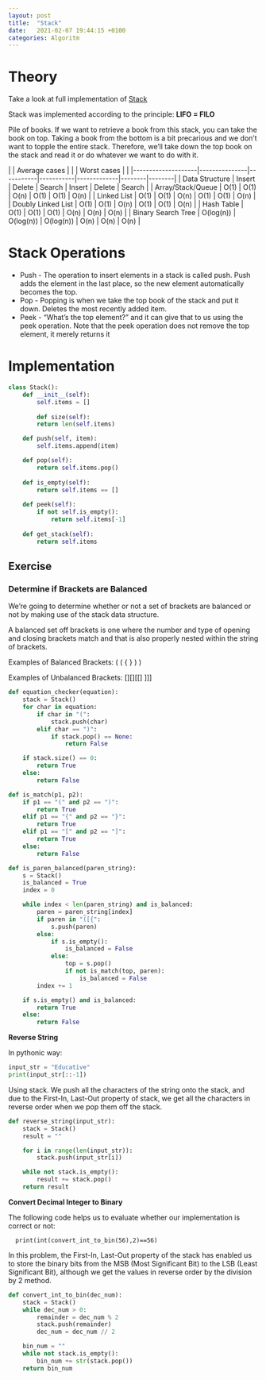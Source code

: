 ```yaml
---
layout: post
title:  "Stack"
date:   2021-02-07 19:44:15 +0100
categories: Algoritm
---
```

# Theory

Take a look at full implementation of [Stack](https://github.com/michal0janczyk/interview_preparation/blob/master/Coding%20Challenges/Educative/Data%20Structures%20and%20Algorithms%20in%20Python/stack/stack.py)

Stack was implemented according to the principle: **LIFO = FILO**

Pile of books. If we want to retrieve a book from this stack, you can take the book on top. Taking a book from the bottom is a bit precarious and we don’t want to topple the entire stack. Therefore, we’ll take down the top book on the stack and read it or do whatever we want to do with it.

|                    | Average cases |           |           | Worst cases |                 |
|--------------------|---------------|-----------|-----------|-------------|--------|--------|
| Data Structure     | Insert        | Delete    | Search    | Insert      | Delete | Search |
| Array/Stack/Queue  | O(1)          | O(1)      | O(n)      | O(1)        | O(1)   | O(n)   |
| Linked List        | O(1)          | O(1)      | O(n)      | O(1)        | O(1)   | O(n)   |
| Doubly Linked List | O(1)          | O(1)      | O(n)      | O(1)        | O(1)   | O(n)   |
| Hash Table         | O(1)          | O(1)      | O(1)      | O(n)        | O(n)   | O(n)   |
| Binary Search Tree | O(log(n))     | O(log(n)) | O(log(n)) | O(n)        | O(n)   | O(n)   |


# Stack Operations

- Push - The operation to insert elements in a stack is called push. Push adds the element in the last place, so the new element automatically becomes the top.
- Pop - Popping is when we take the top book of the stack and put it down. Deletes the most recently added item.
- Peek - “What’s the top element?” and it can give that to us using the peek operation. Note that the peek operation does not remove the top element, it merely returns it

# Implementation

```python
class Stack():
    def __init__(self):
        self.items = []
		
		def size(self):
        return len(self.items)

    def push(self, item):
        self.items.append(item)				

    def pop(self):
        return self.items.pop()
    
    def is_empty(self):
        return self.items == []
    
    def peek(self):
        if not self.is_empty():
            return self.items[-1]
        
    def get_stack(self):
        return self.items
```

## Exercise

### Determine if Brackets are Balanced

We’re going to determine whether or not a set of brackets are balanced or not by making use of the stack data structure.

A balanced set off brackets is one where the number and type of opening and closing brackets match and that is also properly nested within the string of brackets.

Examples of Balanced Brackets: ( ( { } ) )

Examples of Unbalanced Brackets: [][][[] ]]]

```python
def equation_checker(equation):
    stack = Stack()
    for char in equation:
        if char in "(":
            stack.push(char)
        elif char == ")":
            if stack.pop() == None:
                return False

    if stack.size() == 0:
        return True
    else:
        return False
```

```python
def is_match(p1, p2):
    if p1 == "(" and p2 == ")":
        return True
    elif p1 == "{" and p2 == "}":
        return True
    elif p1 == "[" and p2 == "]":
        return True
    else:
        return False

def is_paren_balanced(paren_string):
    s = Stack()
    is_balanced = True
    index = 0

    while index < len(paren_string) and is_balanced:
        paren = paren_string[index]
        if paren in "([{":
            s.push(paren)
        else:
            if s.is_empty():
                is_balanced = False
            else:
                top = s.pop()
                if not is_match(top, paren):
                    is_balanced = False
        index += 1

    if s.is_empty() and is_balanced:
        return True
    else:
        return False
```

**Reverse String**

In pythonic way:

```python
input_str = "Educative"
print(input_str[::-1])
```

Using stack. We push all the characters of the string onto the stack, and due to the First-In, Last-Out property of stack, we get all the characters in reverse order when we pop them off the stack.

```python
def reverse_string(input_str):
    stack = Stack()
    result = ""

    for i in range(len(input_str)):
        stack.push(input_str[i])

    while not stack.is_empty():
        result += stack.pop()
    return result
```

**Convert Decimal Integer to Binary**

The following code helps us to evaluate whether our implementation is correct or not:

```
  print(int(convert_int_to_bin(56),2)==56)
```

In this problem, the First-In, Last-Out property of the stack has enabled us to store the binary bits from the MSB (Most Significant Bit) to the LSB (Least Significant Bit), although we get the values in reverse order by the division by 2 method.

```python
def convert_int_to_bin(dec_num):
    stack = Stack()
    while dec_num > 0:
        remainder = dec_num % 2
        stack.push(remainder)
        dec_num = dec_num // 2

    bin_num = ""
    while not stack.is_empty():
        bin_num += str(stack.pop())
    return bin_num
```
